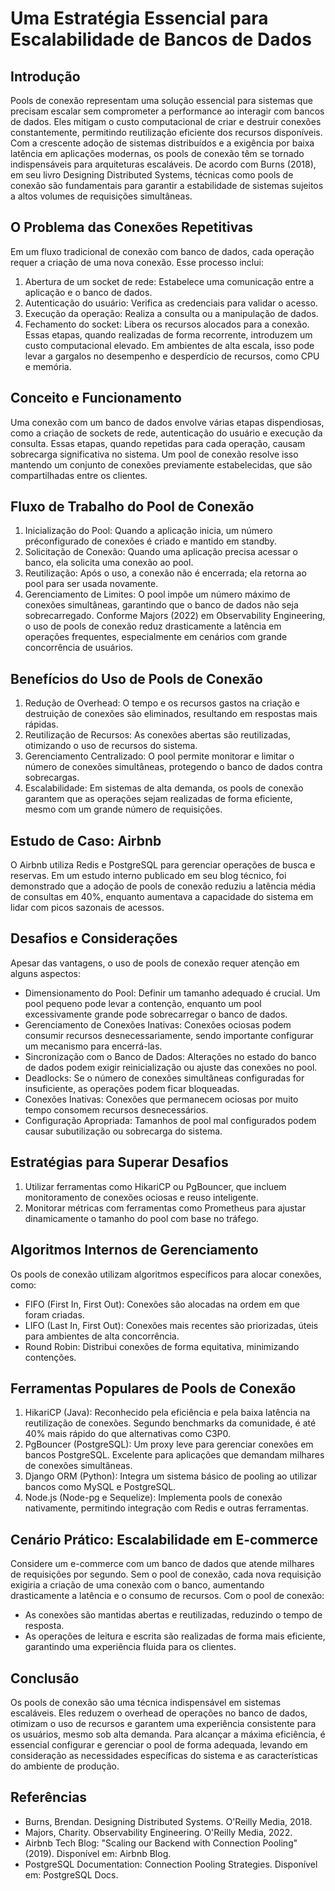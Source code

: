 # Uma Estratégia Essencial para Escalabilidade de Bancos de Dados


## Introdução
Pools de conexão representam uma solução essencial para sistemas que
precisam escalar sem comprometer a performance ao interagir com bancos de
dados. Eles mitigam o custo computacional de criar e destruir conexões
constantemente, permitindo reutilização eficiente dos recursos disponíveis. Com
a crescente adoção de sistemas distribuídos e a exigência por baixa latência em
aplicações modernas, os pools de conexão têm se tornado indispensáveis para
arquiteturas escaláveis.
De acordo com Burns (2018), em seu livro Designing Distributed Systems,
técnicas como pools de conexão são fundamentais para garantir a estabilidade
de sistemas sujeitos a altos volumes de requisições simultâneas.


## O Problema das Conexões Repetitivas
Em um fluxo tradicional de conexão com banco de dados, cada operação requer
a criação de uma nova conexão. Esse processo inclui:

1. Abertura de um socket de rede: Estabelece uma comunicação entre a
aplicação e o banco de dados.
2. Autenticação do usuário: Verifica as credenciais para validar o acesso.
3. Execução da operação: Realiza a consulta ou a manipulação de dados.
4. Fechamento do socket: Libera os recursos alocados para a conexão.
Essas etapas, quando realizadas de forma recorrente, introduzem um custo
computacional elevado. Em ambientes de alta escala, isso pode levar a gargalos
no desempenho e desperdício de recursos, como CPU e memória.


## Conceito e Funcionamento
Uma conexão com um banco de dados envolve várias etapas dispendiosas,
como a criação de sockets de rede, autenticação do usuário e execução da
consulta. Essas etapas, quando repetidas para cada operação, causam
sobrecarga significativa no sistema. Um pool de conexão resolve isso mantendo
um conjunto de conexões previamente estabelecidas, que são compartilhadas
entre os clientes.


## Fluxo de Trabalho do Pool de Conexão
1. Inicialização do Pool: Quando a aplicação inicia, um número préconfigurado de conexões é criado e mantido em standby.
2. Solicitação de Conexão: Quando uma aplicação precisa acessar o
banco, ela solicita uma conexão ao pool.
3. Reutilização: Após o uso, a conexão não é encerrada; ela retorna ao pool
para ser usada novamente.
4. Gerenciamento de Limites: O pool impõe um número máximo de
conexões simultâneas, garantindo que o banco de dados não seja
sobrecarregado.
Conforme Majors (2022) em Observability Engineering, o uso de pools de
conexão reduz drasticamente a latência em operações frequentes,
especialmente em cenários com grande concorrência de usuários.


## Benefícios do Uso de Pools de Conexão
1. Redução de Overhead: O tempo e os recursos gastos na criação e
destruição de conexões são eliminados, resultando em respostas mais
rápidas.
2. Reutilização de Recursos: As conexões abertas são reutilizadas,
otimizando o uso de recursos do sistema.
3. Gerenciamento Centralizado: O pool permite monitorar e limitar o
número de conexões simultâneas, protegendo o banco de dados contra
sobrecargas.
4. Escalabilidade: Em sistemas de alta demanda, os pools de conexão
garantem que as operações sejam realizadas de forma eficiente, mesmo
com um grande número de requisições.


## Estudo de Caso: Airbnb
O Airbnb utiliza Redis e PostgreSQL para gerenciar operações de busca e
reservas. Em um estudo interno publicado em seu blog técnico, foi demonstrado
que a adoção de pools de conexão reduziu a latência média de consultas em
40%, enquanto aumentava a capacidade do sistema em lidar com picos sazonais
de acessos.


## Desafios e Considerações
Apesar das vantagens, o uso de pools de conexão requer atenção em alguns
aspectos:

* Dimensionamento do Pool: Definir um tamanho adequado é crucial. Um
pool pequeno pode levar a contenção, enquanto um pool excessivamente
grande pode sobrecarregar o banco de dados.
* Gerenciamento de Conexões Inativas: Conexões ociosas podem
consumir recursos desnecessariamente, sendo importante configurar um
mecanismo para encerrá-las.
* Sincronização com o Banco de Dados: Alterações no estado do banco
de dados podem exigir reinicialização ou ajuste das conexões no pool.
* Deadlocks: Se o número de conexões simultâneas configuradas for
insuficiente, as operações podem ficar bloqueadas.
* Conexões Inativas: Conexões que permanecem ociosas por muito
tempo consomem recursos desnecessários.
* Configuração Apropriada: Tamanhos de pool mal configurados podem
causar subutilização ou sobrecarga do sistema.


## Estratégias para Superar Desafios
1. Utilizar ferramentas como HikariCP ou PgBouncer, que incluem
monitoramento de conexões ociosas e reuso inteligente.
2. Monitorar métricas com ferramentas como Prometheus para ajustar
dinamicamente o tamanho do pool com base no tráfego.


## Algoritmos Internos de Gerenciamento
Os pools de conexão utilizam algoritmos específicos para alocar conexões,
como:

* FIFO (First In, First Out): Conexões são alocadas na ordem em que
foram criadas.
* LIFO (Last In, First Out): Conexões mais recentes são priorizadas,
úteis para ambientes de alta concorrência.
* Round Robin: Distribui conexões de forma equitativa, minimizando
contenções.


## Ferramentas Populares de Pools de Conexão
1. HikariCP (Java):
 Reconhecido pela eficiência e pela baixa latência na reutilização de
conexões.
 Segundo benchmarks da comunidade, é até 40% mais rápido do que
alternativas como C3P0.
2. PgBouncer (PostgreSQL):
 Um proxy leve para gerenciar conexões em bancos PostgreSQL.
 Excelente para aplicações que demandam milhares de conexões
simultâneas.
3. Django ORM (Python):
 Integra um sistema básico de pooling ao utilizar bancos como MySQL
e PostgreSQL.
4. Node.js (Node-pg e Sequelize):
 Implementa pools de conexão nativamente, permitindo integração com
Redis e outras ferramentas.


## Cenário Prático: Escalabilidade em E-commerce
Considere um e-commerce com um banco de dados que atende milhares de
requisições por segundo. Sem o pool de conexão, cada nova requisição exigiria
a criação de uma conexão com o banco, aumentando drasticamente a latência
e o consumo de recursos. Com o pool de conexão:

* As conexões são mantidas abertas e reutilizadas, reduzindo o tempo de
resposta.
* As operações de leitura e escrita são realizadas de forma mais eficiente,
garantindo uma experiência fluida para os clientes.


## Conclusão
Os pools de conexão são uma técnica indispensável em sistemas escaláveis.
Eles reduzem o overhead de operações no banco de dados, otimizam o uso de
recursos e garantem uma experiência consistente para os usuários, mesmo sob
alta demanda. Para alcançar a máxima eficiência, é essencial configurar e
gerenciar o pool de forma adequada, levando em consideração as necessidades
específicas do sistema e as características do ambiente de produção.


## Referências
* Burns, Brendan. Designing Distributed Systems. O'Reilly Media, 2018.
* Majors, Charity. Observability Engineering. O'Reilly Media, 2022.
* Airbnb Tech Blog: "Scaling our Backend with Connection Pooling" (2019).
Disponível em: Airbnb Blog.
* PostgreSQL Documentation: Connection Pooling Strategies. Disponível
em: PostgreSQL Docs.